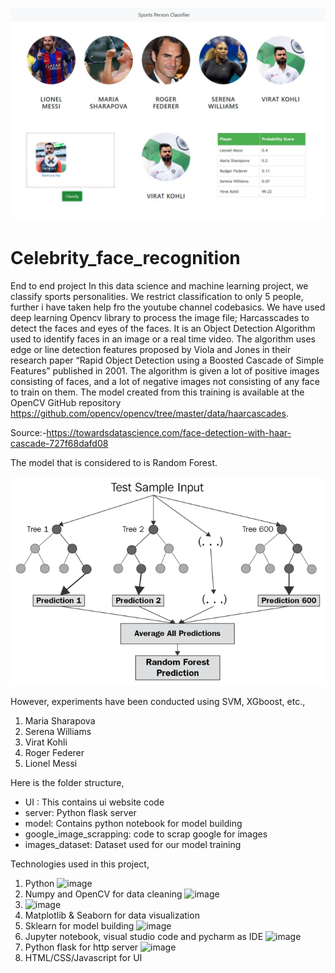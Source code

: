 ![](ui_snapshot.jpg)


# Celebrity_face_recognition

End to end project
In this data science and machine learning project, we classify sports personalities. We restrict classification to only 5 people, further i have taken help fro the youtube channel codebasics.
We have used deep learning Opencv library to process the image file;
Harcasscades to detect the faces and eyes of the faces.
It is an Object Detection Algorithm used to identify faces in an image or a real time video. The algorithm uses edge or line detection features proposed by Viola and Jones in their research paper “Rapid Object Detection using a Boosted Cascade of Simple Features” published in 2001. The algorithm is given a lot of positive images consisting of faces, and a lot of negative images not consisting of any face to train on them. The model created from this training is available at the OpenCV GitHub repository https://github.com/opencv/opencv/tree/master/data/haarcascades.

Source:-https://towardsdatascience.com/face-detection-with-haar-cascade-727f68dafd08

The model that is considered to is Random Forest.

![](random-forest.png)

However, experiments have been conducted using SVM, XGboost, etc., 
1) Maria Sharapova
2) Serena Williams
3) Virat Kohli
4) Roger Federer
5) Lionel Messi

Here is the folder structure,
* UI : This contains ui website code 
* server: Python flask server
* model: Contains python notebook for model building
* google_image_scrapping: code to scrap google for images
* images_dataset: Dataset used for our model training

Technologies used in this project,
1. Python ![image](https://img.shields.io/badge/Python-3776AB?style=for-the-badge&logo=python&logoColor=white)
2. Numpy and OpenCV for data cleaning ![image](https://img.shields.io/badge/numpy%20-%23013243.svg?&style=for-the-badge&logo=numpy&logoColor=white) 
3. ![image](https://img.shields.io/badge/OpenCV-27338e?style=for-the-badge&logo=OpenCV&logoColor=white)
4. Matplotlib & Seaborn for data visualization 
5. Sklearn for model building ![image](https://img.shields.io/badge/scikit_learn-F7931E?style=for-the-badge&logo=scikit-learn&logoColor=white)
6. Jupyter notebook, visual studio code and pycharm as IDE ![image](https://img.shields.io/badge/Jupyter-F37626.svg?&style=for-the-badge&logo=Jupyter&logoColor=white)
7. Python flask for http server ![image](https://img.shields.io/badge/Flask-000000?style=for-the-badge&logo=flask&logoColor=white)
8. HTML/CSS/Javascript for UI

